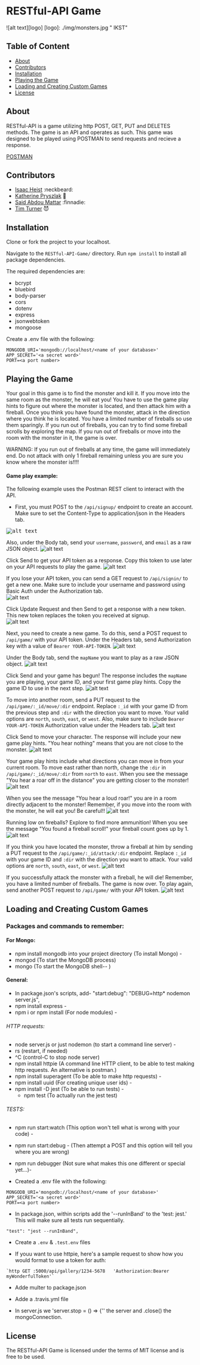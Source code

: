# RESTful-API Game

![alt text][logo]
[logo]: ./img/monsters.jpg " IKST"
## Table of Content

- [About](#about)
- [Contributors](#contributors)
- [Installation](#installation)
- [Playing the Game](#playing-the-game)
- [Loading and Creating Custom Games](#loading-and-creating-custom-games)
- [License](#license)

## About

RESTful-API is a game utilizing http POST, GET, PUT and DELETES methods.  The game is an API and operates as such.  This game was designed to be played using POSTMAN to send requests and recieve a response.

[POSTMAN](https://www.getpostman.com/)

## Contributors

* [Isaac Heist](https://github.com/esack7) :neckbeard:
* [Katherine Pryszlak](https://github.com/kpryzk) :eyes:
* [Said Abdou Mattar](https://github.com/saidmattar) :finnadie:
* [Tim Turner](https://github.com/ratiphi) :smiling_imp:

## Installation

Clone or fork the project to your localhost.

Navigate to the ```RESTful-API-Game/``` directory.  Run ```npm install``` to install all package dependencies.

The required dependencies are:
- bcrypt
- bluebird
- body-parser
- cors
- dotenv
- express
- jsonwebtoken
- mongoose

Create a .env file with the following:

```
MONGODB_URI='mongodb://localhost/<name of your database>'
APP_SECRET='<a secret word>'
PORT=<a port number>
```

## Playing the Game


Your goal in this game is to find the monster and kill it.  If you move into the same room as the  monster, he will eat you!  You have to use the game play hints to figure out where the monster is located, and then attack him with a fireball.  Once you think you have found the monster, attack in the direction where you think he is located.  You have a limited number of fireballs so use them sparingly.  If you run out of fireballs, you can try to find some fireball scrolls by exploring the map.  If you run out of fireballs or move into the room with the monster in it, the game is over.  

WARNING:  If you run out of fireballs at any time, the game will immediately end.  Do not attack with only 1 fireball remaining unless you are sure you know where the monster is!!!!

#### Game play example:
The following example uses the Postman REST client to interact with the API.

* First, you must POST to the `/api/signup/` endpoint to create an account.  Make sure to set the Content-Type to application/json in the Headers tab.

<kbd>![alt text](./img/1-POST-signup-headers.png "POST to /api/signup/")</kbd>

Also, under the Body tab, send your `username`, `password`, and `email` as a raw JSON object.
![alt text](./img/2-POST-signup-body.png "POST to /api/signup/")

Click Send to get your API token as a response.  Copy this token to use later on your API requests to play the game.
![alt text](./img/3-POST-signup-response.png "POST to /api/signup/")

If you lose your API token, you can send a GET request to `/api/signin/` to get a new one.  Make sure to include your username and password using Basic Auth under the Authorization tab.  
![alt text](./img/4-GET-signin-authorization.png "GET to /api/signin/")

Click Update Request and then Send to get a response with a new token.  This new token replaces the token you received at signup.  
![alt text](./img/5-GET-signin-response.png "POST to /api/signin/")

Next, you need to create a new game.  To do this, send a POST request to `/api/game/` with your API token.  Under the Headers tab, send Authorization key with a value of `Bearer YOUR-API-TOKEN`.
![alt text](./img/6-POST-game-headers.png "POST to /api/game/")

Under the Body tab, send the `mapName` you want to play as a raw JSON object.
![alt text](./img/7-POST-game-body.png "POST to /api/game/")

Click Send and your game has begun!  The response includes the `mapName` you are playing, your game ID, and your first game play hints.  Copy the game ID to use in the next step.
![alt text](./img/8-POST-game-response.png "POST to /api/game/")

To move into another room, send a PUT request to the `/api/game/:_id/move/:dir` endpoint.  Replace `:_id` with your game ID from the previous step and `:dir` with the direction you want to move.  Your valid options are `north`, `south`, `east`, or `west`.  Also, make sure to include `Bearer YOUR-API-TOKEN` Authorization value under the Headers tab.
![alt text](./img/9-PUT-move-headers.png "PUT to /api/game/:_id/move/:dir/")

Click Send to move your character.  The response will include your new game play hints.  "You hear nothing" means that you are not close to the monster.
![alt text](./img/10-PUT-move-response.png "PUT to /api/game/:_id/move/:dir/")

Your game play hints include what directions you can move in from your current room.  To move east rather than north, change the `:dir` in `/api/game/:_id/move/:dir` from `north` to `east`.  When you see the message "You hear a roar off in the distance" you are getting closer to the monster!
![alt text](./img/11-PUT-move-response-closer.png "PUT to /api/game/:_id/move/:dir/")

When you see the message "You hear a loud roar!" you are in a room directly adjacent to the monster!  Remember, if you move into the room with the monster, he will eat you!  Be careful!!
![alt text](./img/12-PUT-move-response-really-close.png "PUT to /api/game/:_id/move/:dir/")

Running low on fireballs?  Explore to find more ammunition! When you see the message "You found a fireball scroll!" your fireball count goes up by 1.  
![alt text](./img/13-PUT-move-response-fireball.png "PUT to /api/game/:_id/move/:dir/")

If you think you have located the monster, throw a fireball at him by sending a PUT request to the `/api/game/:_id/attack/:dir` endpoint. Replace `:_id` with your game ID and `:dir` with the direction you want to attack.  Your valid options are `north`, `south`, `east`, or `west`.
![alt text](./img/14-PUT-attack-headers.png "PUT to /api/game/:_id/attack/:dir/")

If you successfully attack the monster with a fireball, he will die!  Remember, you have a limited number of fireballs.  The game is now over.  To play again, send another POST request to `/api/game/` with your API token.
![alt text](./img/15-PUT-attack-response-win.png "PUT to /api/game/:_id/attack/:dir/")


## Loading and Creating Custom Games

### <a name="packages"></a>Packages and commands to remember:

#### For Mongo:
- npm install mongodb into your project directory (To install Mongo) -
- mongod (To start the MongoDB process)
- mongo (To start the MongoDB shell-- )

#### General:
  - In package.json's scripts, add- "start:debug": "DEBUG=http* nodemon server.js",
  - npm install express -
  - npm i or npm install (For node modules) -

###### HTTP requests:
  - node server.js or just nodemon (to start a command line server) -
  - rs (restart, if needed)
  - ^C (control-C to stop node server)
  - npm install httpie (A command line HTTP client, to be able to test making http requests. An alternative is postman.)
  - npm install superagent (To be able to make http requests) -
  - npm install uuid (For creating unique user ids) -
  - npm install -D jest (To be able to run tests) -
    - npm test (To actually run the jest test)

###### TESTS:
  - npm run start:watch (This option won't tell what is wrong with your code) -
  - npm run start:debug - (Then attempt a POST and this option will tell you where you are wrong)
  - npm run debugger (Not sure what makes this one different or special yet...)-


- Created a .env file with the following:

```
MONGODB_URI='mongodb://localhost/<name of your database>'
APP_SECRET='<a secret word>'
PORT=<a port number>
```

- In package.json, within scripts add the '--runInBand' to the 'test: jest.' This will make sure all tests run sequentially.
```
"test": "jest --runInBand",
```
- Create a `.env` & `.test.env` files

 - If youu want to use httpie, here's a sample request to show how you would format to use a token for auth:
 ```
`http GET :5000/api/gallery/1234-5678   'Authorization:Bearer myWonderfulToken'`
```
- Adde multer to package.json
- Adde a .travis.yml file

- In server.js we 'server.stop = () => {'' the server and .close() the mongoConnection.

## License

The RESTful-API Game is licensed under the terms of MIT license and is free to be used.
